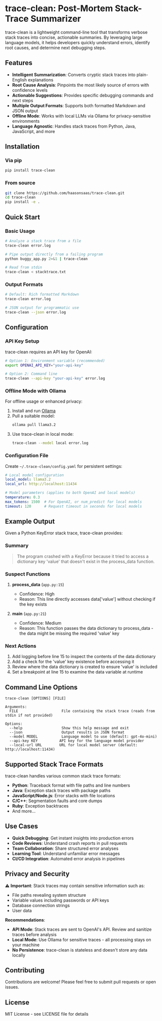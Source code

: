 # trace-clean: Post-Mortem Stack-Trace Summarizer

trace-clean is a lightweight command-line tool that transforms verbose stack traces into concise, actionable summaries. By leveraging large language models, it helps developers quickly understand errors, identify root causes, and determine next debugging steps.

## Features

- **Intelligent Summarization**: Converts cryptic stack traces into plain-English explanations
- **Root Cause Analysis**: Pinpoints the most likely source of errors with confidence levels
- **Actionable Suggestions**: Provides specific debugging commands and next steps
- **Multiple Output Formats**: Supports both formatted Markdown and JSON output
- **Offline Mode**: Works with local LLMs via Ollama for privacy-sensitive environments
- **Language Agnostic**: Handles stack traces from Python, Java, JavaScript, and more

## Installation

### Via pip

```bash
pip install trace-clean
```

### From source

```bash
git clone https://github.com/haasonsaas/trace-clean.git
cd trace-clean
pip install -e .
```

## Quick Start

### Basic Usage

```bash
# Analyze a stack trace from a file
trace-clean error.log

# Pipe output directly from a failing program
python buggy_app.py 2>&1 | trace-clean

# Read from stdin
trace-clean < stacktrace.txt
```

### Output Formats

```bash
# Default: Rich formatted Markdown
trace-clean error.log

# JSON output for programmatic use
trace-clean --json error.log
```

## Configuration

### API Key Setup

trace-clean requires an API key for OpenAI:

```bash
# Option 1: Environment variable (recommended)
export OPENAI_API_KEY="your-api-key"

# Option 2: Command line
trace-clean --api-key "your-api-key" error.log
```

### Offline Mode with Ollama

For offline usage or enhanced privacy:

1. Install and run [Ollama](https://ollama.ai)
2. Pull a suitable model:
   ```bash
   ollama pull llama3.2
   ```
3. Use trace-clean in local mode:
   ```bash
   trace-clean --model local error.log
   ```

### Configuration File

Create `~/.trace-clean/config.yaml` for persistent settings:

```yaml
# Local model configuration
local_model: llama3.2
local_url: http://localhost:11434

# Model parameters (applies to both OpenAI and local models)
temperature: 0.3
max_tokens: 1500  # For OpenAI, or num_predict for local models
timeout: 120      # Request timeout in seconds for local models
```

## Example Output

Given a Python KeyError stack trace, trace-clean provides:

### Summary
> The program crashed with a KeyError because it tried to access a dictionary key 'value' that doesn't exist in the process_data function.

### Suspect Functions

1. **process_data** (`app.py:15`)
   - Confidence: High
   - Reason: This line directly accesses data['value'] without checking if the key exists

2. **main** (`app.py:21`)
   - Confidence: Medium  
   - Reason: This function passes the data dictionary to process_data - the data might be missing the required 'value' key

### Next Actions
1. Add logging before line 15 to inspect the contents of the data dictionary
2. Add a check for the 'value' key existence before accessing it
3. Review where the data dictionary is created to ensure 'value' is included
4. Set a breakpoint at line 15 to examine the data variable at runtime

## Command Line Options

```
trace-clean [OPTIONS] [FILE]

Arguments:
  FILE                    File containing the stack trace (reads from stdin if not provided)

Options:
  --help                  Show this help message and exit
  --json                  Output results in JSON format
  --model MODEL           Language model to use (default: gpt-4o-mini)
  --api-key KEY          API key for the language model provider
  --local-url URL        URL for local model server (default: http://localhost:11434)
```

## Supported Stack Trace Formats

trace-clean handles various common stack trace formats:

- **Python**: Traceback format with file paths and line numbers
- **Java**: Exception stack traces with package paths
- **JavaScript/Node.js**: Error stacks with file locations
- **C/C++**: Segmentation faults and core dumps
- **Ruby**: Exception backtraces
- And more...

## Use Cases

- **Quick Debugging**: Get instant insights into production errors
- **Code Reviews**: Understand crash reports in pull requests
- **Team Collaboration**: Share structured error analyses
- **Learning Tool**: Understand unfamiliar error messages
- **CI/CD Integration**: Automated error analysis in pipelines

## Privacy and Security

⚠️ **Important**: Stack traces may contain sensitive information such as:
- File paths revealing system structure
- Variable values including passwords or API keys
- Database connection strings
- User data

**Recommendations**:
- **API Mode**: Stack traces are sent to OpenAI's API. Review and sanitize traces before analysis
- **Local Mode**: Use Ollama for sensitive traces - all processing stays on your machine
- **No Persistence**: trace-clean is stateless and doesn't store any data locally

## Contributing

Contributions are welcome! Please feel free to submit pull requests or open issues.

## License

MIT License - see LICENSE file for details